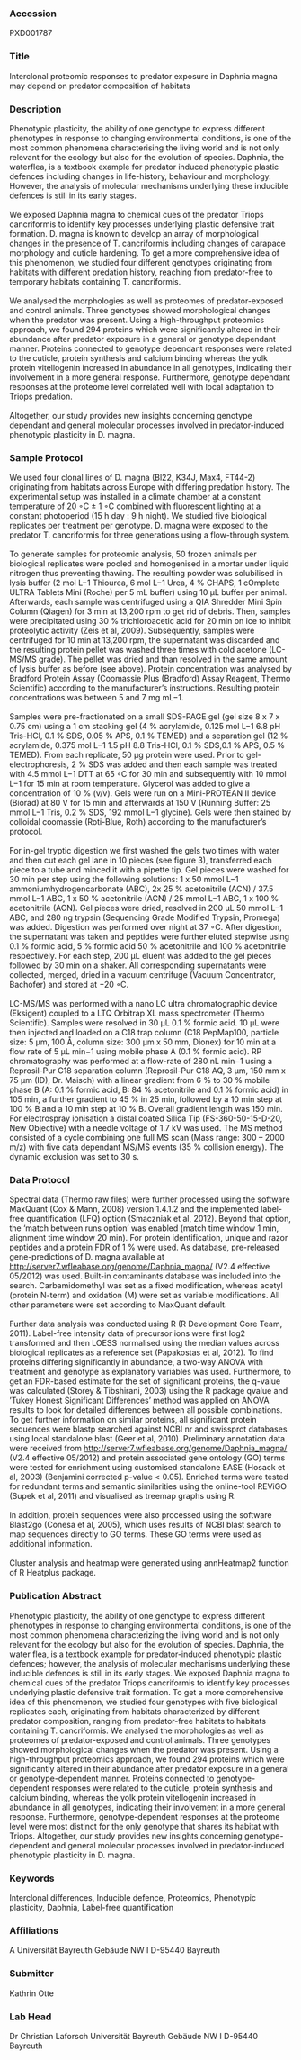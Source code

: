 ### Accession
PXD001787

### Title
Interclonal proteomic responses to predator exposure in Daphnia magna may depend on predator composition of habitats

### Description
Phenotypic plasticity, the ability of one genotype to express different phenotypes in response to changing environmental conditions, is one of the most common phenomena characterising the living world and is not only relevant for the ecology but also for the evolution of species. Daphnia, the waterflea, is a textbook example for predator induced phenotypic plastic defences including changes in life-history, behaviour and morphology. However, the analysis of molecular mechanisms underlying these inducible defences is still in its early stages.<br><br>We exposed Daphnia magna to chemical cues of the predator Triops cancriformis to identify key processes underlying plastic defensive trait formation. D. magna is known to develop an array of morphological changes in the presence of T. cancriformis including changes of carapace morphology and cuticle hardening. To get a more comprehensive idea of this phenomenon, we studied four different genotypes originating from habitats with different predation history, reaching from predator-free to temporary habitats containing T. cancriformis.<br><br>We analysed the morphologies as well as proteomes of predator-exposed and control animals. Three genotypes showed morphological changes when the predator was present. Using a high-throughput proteomics approach, we found 294 proteins which were significantly altered in their abundance after predator exposure in a general or genotype dependant manner. Proteins connected to genotype dependant responses were related to the cuticle, protein synthesis and calcium binding whereas the yolk protein vitellogenin increased in abundance in all genotypes, indicating their involvement in a more general response. Furthermore, genotype dependant responses at the proteome level correlated well with local adaptation to Triops predation.<br><br>Altogether, our study provides new insights concerning genotype dependant and general molecular processes involved in predator-induced phenotypic plasticity in D. magna.

### Sample Protocol
We used four clonal lines of D. magna (Bl22, K34J, Max4, FT44-2) originating from habitats across Europe with differing predation history. The experimental setup was installed in a climate chamber at a constant temperature of 20 ◦C ± 1 ◦C combined with fluorescent lighting at a constant photoperiod (15 h day : 9 h night). We studied five biological replicates per treatment per genotype. D. magna were exposed to the predator T. cancriformis for three generations using a flow-through system.<br><br>To generate samples for proteomic analysis, 50 frozen animals per biological replicates were pooled and homogenised in a mortar under liquid nitrogen thus preventing thawing. The resulting powder was solubilised in lysis buffer (2 mol L−1 Thiourea, 6 mol L−1 Urea, 4 % CHAPS, 1 cOmplete ULTRA Tablets Mini (Roche) per 5 mL buffer) using 10 μL buffer per animal. Afterwards, each sample was centrifuged using a QIA Shredder Mini Spin Column (Qiagen) for 3 min at 13,200 rpm to get rid of debris. Then, samples were precipitated using 30 % trichloroacetic acid for 20 min on ice to inhibit proteolytic activity (Zeis et al, 2009). Subsequently, samples were centrifuged for 10 min at 13,200 rpm, the supernatant was discarded and the resulting protein pellet was washed three times with cold acetone (LC-MS/MS grade). The pellet was dried and than resolved in the same amount of lysis buffer as before (see above). Protein concentration was analysed by Bradford Protein Assay (Coomassie Plus (Bradford) Assay Reagent, Thermo Scientific) according to the manufacturer’s instructions. Resulting protein concentrations was between 5 and 7 mg mL−1.<br><br>Samples were pre-fractionated on a small SDS-PAGE gel (gel size 8 x 7 x 0.75 cm) using a 1 cm stacking gel (4 % acrylamide, 0.125 mol L−1 6.8 pH Tris-HCl, 0.1 % SDS, 0.05 % APS, 0.1 % TEMED) and a separation gel (12 % acrylamide, 0.375 mol L−1 1.5 pH 8.8 Tris-HCl, 0.1 % SDS,0.1 % APS, 0.5 % TEMED). From each replicate, 50 μg protein were used. Prior to gel-electrophoresis, 2 % SDS was added and then each sample was treated with 4.5 mmol L−1 DTT at 65 ◦C for 30 min and subsequently with 10 mmol L−1 for 15 min at room temperature. Glycerol was added to give a concentration of 10 % (v/v). Gels were run on a Mini-PROTEAN II device (Biorad) at 80 V for 15 min and afterwards at 150 V (Running Buffer: 25 mmol L−1 Tris, 0.2 % SDS, 192 mmol L−1 glycine). Gels were then stained by colloidal coomassie (Roti-Blue, Roth) according to the manufacturer’s protocol.<br><br>For in-gel tryptic digestion we first washed the gels two times with water and then cut each gel lane in 10 pieces (see figure 3), transferred each piece to a tube and minced it with a pipette tip. Gel pieces were washed for 30 min per step using the following solutions: 1 x 50 mmol L−1 ammoniumhydrogencarbonate (ABC), 2x 25 % acetonitrile (ACN) / 37.5 mmol L−1 ABC, 1 x 50 % acetonitrile (ACN) / 25 mmol L−1 ABC, 1 x 100 % acetonitrile (ACN). Gel pieces were dried, resolved in 200 μL 50 mmol L−1 ABC, and 280 ng trypsin (Sequencing Grade Modified Trypsin, Promega) was added. Digestion was performed over night at 37 ◦C. After digestion, the supernatant was taken and peptides were further eluted stepwise using 0.1 % formic acid, 5 % formic acid 50 % acetonitrile and 100 % acetonitrile respectively. For each step, 200 μL eluent was added to the gel pieces followed by 30 min on a shaker. All corresponding supernatants were collected, merged, dried in a vacuum centrifuge (Vacuum Concentrator, Bachofer) and stored at −20 ◦C.<br><br>LC-MS/MS was performed with a nano LC ultra chromatographic device (Eksigent) coupled to a LTQ Orbitrap XL mass spectrometer (Thermo Scientific). Samples were resolved in 30 μL 0.1 % formic acid. 10 μL were then injected and loaded on a C18 trap column (C18 PepMap100, particle size: 5 μm, 100 Å, column size: 300 μm x 50 mm, Dionex) for 10 min at a flow rate of 5 μL min−1 using mobile phase A (0.1 % formic acid). RP chromatography was performed at a flow-rate of 280 nL min−1 using a Reprosil-Pur C18 separation column (Reprosil-Pur C18 AQ, 3 μm, 150 mm x 75 μm (ID), Dr. Maisch) with a linear gradient from 6 % to 30 % mobile phase B (A: 0.1 % formic acid, B: 84 % acetonitrile and 0.1 % formic acid) in 105 min, a further gradient to 45 % in 25 min, followed by a 10 min step at 100 % B and a 10 min step at 10 % B. Overall gradient length was 150 min. For electrospray ionisation a distal coated Silica Tip (FS-360-50-15-D-20, New Objective) with a needle voltage of 1.7 kV was used. The MS method consisted of a cycle combining one full MS scan (Mass range: 300 – 2000 m/z) with five data dependant MS/MS events (35 % collision energy). The dynamic exclusion was set to 30 s.

### Data Protocol
Spectral data (Thermo raw files) were further processed using the software MaxQuant (Cox & Mann, 2008) version 1.4.1.2 and the implemented label-free quantification (LFQ) option (Smaczniak et al, 2012). Beyond that option, the ‘match between runs option’ was enabled (match time window 1 min, alignment time window 20 min). For protein identification, unique and razor peptides and a protein FDR of 1 % were used. As database, pre-released gene-predictions of D. magna available at http://server7.wfleabase.org/genome/Daphnia_magna/ (V2.4 effective 05/2012) was used. Built-in contaminants database was included into the search. Carbamidomethyl was set as a fixed modification, whereas acetyl (protein N-term) and oxidation (M) were set as variable modifications. All other parameters were set according to MaxQuant default.<br><br>Further data analysis was conducted using R (R Development Core Team, 2011). Label-free intensity data of precursor ions were first log2 transformed and then LOESS normalised using the median values across biological replicates as a reference set (Papakostas et al, 2012). To find proteins differing significantly in abundance, a two-way ANOVA with treatment and genotype as explanatory variables was used. Furthermore, to get an FDR-based estimate for the set of significant proteins, the q-value was calculated (Storey & Tibshirani, 2003) using the R package qvalue and ’Tukey Honest Significant Differences’ method was applied on ANOVA results to look for detailed differences between all possible combinations. To get further information on similar proteins, all significant protein sequences were blastp searched against NCBI nr and swissprot databases using local standalone blast (Geer et al, 2010). Preliminary annotation data were received from http://server7.wfleabase.org/genome/Daphnia_magna/ (V2.4 effective 05/2012) and protein associated gene ontology (GO) terms were tested for enrichment using customised standalone EASE (Hosack et al, 2003) (Benjamini corrected p-value < 0.05). Enriched terms were tested for redundant terms and semantic similarities using the online-tool REViGO (Supek et al, 2011) and visualised as treemap graphs using R.<br><br>In addition, protein sequences were also processed using the software Blast2go (Conesa et al, 2005), which uses results of NCBI blast search to map sequences directly to GO terms. These GO terms were used as additional information.<br><br>Cluster analysis and heatmap were generated using annHeatmap2 function of R Heatplus package.

### Publication Abstract
Phenotypic plasticity, the ability of one genotype to express different phenotypes in response to changing environmental conditions, is one of the most common phenomena characterizing the living world and is not only relevant for the ecology but also for the evolution of species. Daphnia, the water flea, is a textbook example for predator-induced phenotypic plastic defences; however, the analysis of molecular mechanisms underlying these inducible defences is still in its early stages. We exposed Daphnia&#xa0;magna to chemical cues of the predator Triops&#xa0;cancriformis to identify key processes underlying plastic defensive trait formation. To get a more comprehensive idea of this phenomenon, we studied four genotypes with five biological replicates each, originating from habitats characterized by different predator composition, ranging from predator-free habitats to habitats containing T.&#xa0;cancriformis. We analysed the morphologies as well as proteomes of predator-exposed and control animals. Three genotypes showed morphological changes when the predator was present. Using a high-throughput proteomics approach, we found 294 proteins which were significantly altered in their abundance after predator exposure in a general or genotype-dependent manner. Proteins connected to genotype-dependent responses were related to the cuticle, protein synthesis and calcium binding, whereas the yolk protein vitellogenin increased in abundance in all genotypes, indicating their involvement in a more general response. Furthermore, genotype-dependent responses at the proteome level were most distinct for the only genotype that shares its habitat with Triops. Altogether, our study provides new insights concerning genotype-dependent and general molecular processes involved in predator-induced phenotypic plasticity in D.&#xa0;magna.

### Keywords
Interclonal differences, Inducible defence, Proteomics, Phenotypic plasticity, Daphnia, Label-free quantification

### Affiliations
A
Universität Bayreuth Gebäude NW I D-95440 Bayreuth

### Submitter
Kathrin Otte

### Lab Head
Dr Christian Laforsch
Universität Bayreuth Gebäude NW I D-95440 Bayreuth



